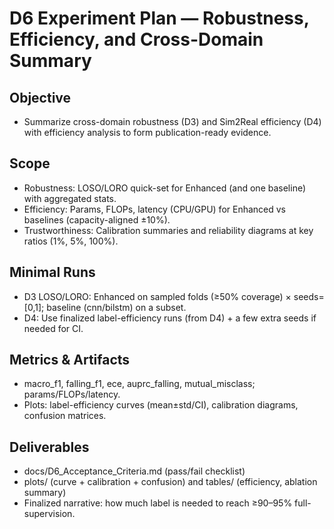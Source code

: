 # D6 Experiment Plan — Robustness, Efficiency, and Cross-Domain Summary

## Objective
- Summarize cross-domain robustness (D3) and Sim2Real efficiency (D4) with efficiency analysis to form publication-ready evidence.

## Scope
- Robustness: LOSO/LORO quick-set for Enhanced (and one baseline) with aggregated stats.
- Efficiency: Params, FLOPs, latency (CPU/GPU) for Enhanced vs baselines (capacity-aligned ±10%).
- Trustworthiness: Calibration summaries and reliability diagrams at key ratios (1%, 5%, 100%).

## Minimal Runs
- D3 LOSO/LORO: Enhanced on sampled folds (≥50% coverage) × seeds=[0,1]; baseline (cnn/bilstm) on a subset.
- D4: Use finalized label-efficiency runs (from D4) + a few extra seeds if needed for CI.

## Metrics & Artifacts
- macro_f1, falling_f1, ece, auprc_falling, mutual_misclass; params/FLOPs/latency.
- Plots: label-efficiency curves (mean±std/CI), calibration diagrams, confusion matrices.

## Deliverables
- docs/D6_Acceptance_Criteria.md (pass/fail checklist)
- plots/ (curve + calibration + confusion) and tables/ (efficiency, ablation summary)
- Finalized narrative: how much label is needed to reach ≥90–95% full-supervision.
